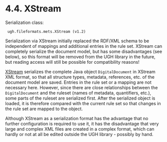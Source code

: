 # 4.4. XStream

Serialization class:

```text
 ugh.fileformats.mets.XStream (v1.2)
```

Serialization via XStream initially replaced the RDF/XML schema to be independent of mappings and additional entries in the rule set. XStream can completely serialize the document model, but has some disadvantages \(see below\), so this format will be removed from the UGH library in the future, but reading access will still be possible for compatibility reasons!

[XStream](http://xstream.codehaus.org/) serializes the complete Java object `DigitalDocument` in XStream XML format, so that all structure types, metadata, references, etc. of the document model are saved. Entries in the rule set or a mapping are not necessary here. However, since there are close relationships between the `DigitalDocument` and the ruleset \(names of metadata, quantifiers, etc.\), some parts of the ruleset are serialized first. After the serialized object is loaded, it is therefore compared with the current rule set so that changes in the rule set are mapped to the object.

Although XStream as a serialization format has the advantage that no further configuration is required to use it, it has the disadvantage that very large and complex XML files are created in a complex format, which can hardly or not at all be edited outside the UGH library - possibly by hand.
